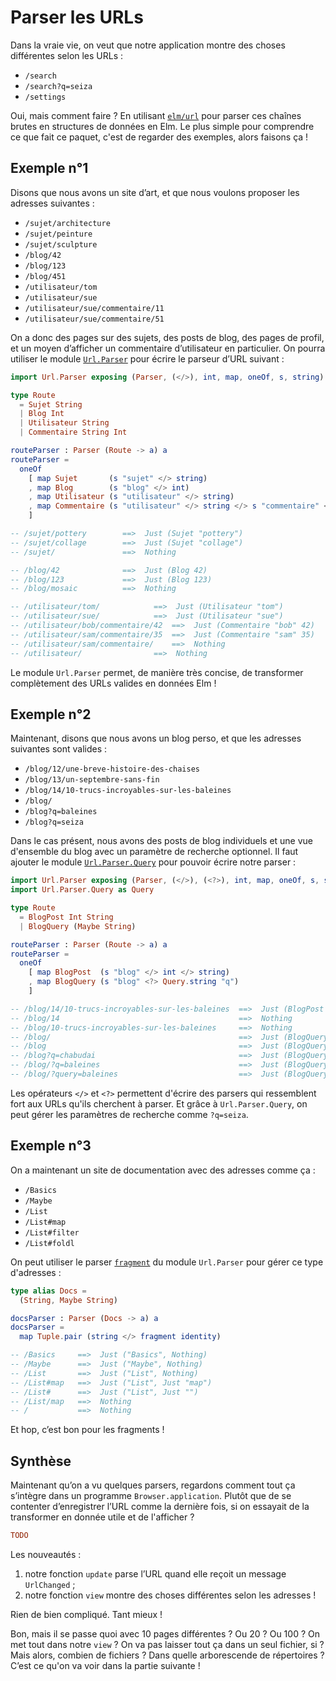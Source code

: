 # Parser les URLs

Dans la vraie vie, on veut que notre application montre des choses différentes selon les URLs :

- `/search`
- `/search?q=seiza`
- `/settings`

Oui, mais comment faire ? En utilisant [`elm/url`](https://package.elm-lang.org/packages/elm/url/latest/) pour parser ces chaînes brutes en structures de données en Elm. Le plus simple pour comprendre ce que fait ce paquet, c'est de regarder des exemples, alors faisons ça !

## Exemple n°1

Disons que nous avons un site d’art, et que nous voulons proposer les adresses suivantes :

- `/sujet/architecture`
- `/sujet/peinture`
- `/sujet/sculpture`
- `/blog/42`
- `/blog/123`
- `/blog/451`
- `/utilisateur/tom`
- `/utilisateur/sue`
- `/utilisateur/sue/commentaire/11`
- `/utilisateur/sue/commentaire/51`

On a donc des pages sur des sujets, des posts de blog, des pages de profil, et un moyen d’afficher un commentaire d’utilisateur en particulier. On pourra utiliser le module [`Url.Parser`](https://package.elm-lang.org/packages/elm/url/latest/Url-Parser) pour écrire le parseur d’URL suivant :

```elm
import Url.Parser exposing (Parser, (</>), int, map, oneOf, s, string)

type Route
  = Sujet String
  | Blog Int
  | Utilisateur String
  | Commentaire String Int

routeParser : Parser (Route -> a) a
routeParser =
  oneOf
    [ map Sujet       (s "sujet" </> string)
    , map Blog        (s "blog" </> int)
    , map Utilisateur (s "utilisateur" </> string)
    , map Commentaire (s "utilisateur" </> string </> s "commentaire" </> int)
    ]

-- /sujet/pottery        ==>  Just (Sujet "pottery")
-- /sujet/collage        ==>  Just (Sujet "collage")
-- /sujet/               ==>  Nothing

-- /blog/42              ==>  Just (Blog 42)
-- /blog/123             ==>  Just (Blog 123)
-- /blog/mosaic          ==>  Nothing

-- /utilisateur/tom/            ==>  Just (Utilisateur "tom")
-- /utilisateur/sue/            ==>  Just (Utilisateur "sue")
-- /utilisateur/bob/commentaire/42  ==>  Just (Commentaire "bob" 42)
-- /utilisateur/sam/commentaire/35  ==>  Just (Commentaire "sam" 35)
-- /utilisateur/sam/commentaire/    ==>  Nothing
-- /utilisateur/                ==>  Nothing
```

Le module `Url.Parser` permet, de manière très concise, de transformer complètement des URLs valides en données Elm !


## Exemple n°2

Maintenant, disons que nous avons un blog perso, et que les adresses suivantes sont valides :

- `/blog/12/une-breve-histoire-des-chaises`
- `/blog/13/un-septembre-sans-fin`
- `/blog/14/10-trucs-incroyables-sur-les-baleines`
- `/blog/`
- `/blog?q=baleines`
- `/blog?q=seiza`

Dans le cas présent, nous avons des posts de blog individuels et une vue d'ensemble du blog avec un paramètre de recherche optionnel. Il faut ajouter le module [`Url.Parser.Query`](https://package.elm-lang.org/packages/elm/url/latest/Url-Parser-Query) pour pouvoir écrire notre parser :

```elm
import Url.Parser exposing (Parser, (</>), (<?>), int, map, oneOf, s, string)
import Url.Parser.Query as Query

type Route
  = BlogPost Int String
  | BlogQuery (Maybe String)

routeParser : Parser (Route -> a) a
routeParser =
  oneOf
    [ map BlogPost  (s "blog" </> int </> string)
    , map BlogQuery (s "blog" <?> Query.string "q")
    ]

-- /blog/14/10-trucs-incroyables-sur-les-baleines  ==>  Just (BlogPost 14 "10-trucs-incroyables-sur-les-baleines")
-- /blog/14                                        ==>  Nothing
-- /blog/10-trucs-incroyables-sur-les-baleines     ==>  Nothing
-- /blog/                                          ==>  Just (BlogQuery Nothing)
-- /blog                                           ==>  Just (BlogQuery Nothing)
-- /blog?q=chabudai                                ==>  Just (BlogQuery (Just "chabudai"))
-- /blog/?q=baleines                               ==>  Just (BlogQuery (Just "whales"))
-- /blog/?query=baleines                           ==>  Just (BlogQuery Nothing)
```

Les opérateurs `</>` et `<?>` permettent d'écrire des parsers qui ressemblent fort aux URLs qu'ils cherchent à parser. Et grâce à `Url.Parser.Query`, on peut gérer les paramètres de recherche comme `?q=seiza`.

## Exemple n°3

On a maintenant un site de documentation avec des adresses comme ça :

- `/Basics`
- `/Maybe`
- `/List`
- `/List#map`
- `/List#filter`
- `/List#foldl`

On peut utiliser le parser [`fragment`](https://package.elm-lang.org/packages/elm/url/latest/Url-Parser#fragment) du module `Url.Parser` pour gérer ce type d'adresses :

```elm
type alias Docs =
  (String, Maybe String)

docsParser : Parser (Docs -> a) a
docsParser =
  map Tuple.pair (string </> fragment identity)

-- /Basics     ==>  Just ("Basics", Nothing)
-- /Maybe      ==>  Just ("Maybe", Nothing)
-- /List       ==>  Just ("List", Nothing)
-- /List#map   ==>  Just ("List", Just "map")
-- /List#      ==>  Just ("List", Just "")
-- /List/map   ==>  Nothing
-- /           ==>  Nothing
```

Et hop, c’est bon pour les fragments !

## Synthèse

Maintenant qu’on a vu quelques parsers, regardons comment tout ça s’intègre dans un programme `Browser.application`. Plutôt que de se contenter d’enregistrer l’URL comme la dernière fois, si on essayait de la transformer en donnée utile et de l'afficher ?

```elm
TODO
```

Les nouveautés :
1. notre fonction `update` parse l’URL quand elle reçoit un message `UrlChanged` ;
2. notre fonction `view` montre des choses différentes selon les adresses !

Rien de bien compliqué. Tant mieux !

Bon, mais il se passe quoi avec 10 pages différentes ? Ou 20 ? Ou 100 ? On met tout dans notre `view` ? On va pas laisser tout ça dans un seul fichier, si ? Mais alors, combien de fichiers ? Dans quelle arborescende de répertoires ? C’est ce qu'on va voir dans la partie suivante !
